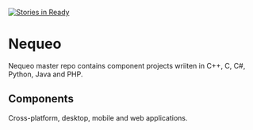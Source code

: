 [![Stories in Ready](https://badge.waffle.io/drazenzadravec/nequeo.png?label=ready&title=Ready)](https://waffle.io/drazenzadravec/nequeo)
# Nequeo
 
Nequeo master repo contains component projects wriiten in C++, C, C#, Python, Java and PHP.

## Components

Cross-platform, desktop, mobile and web applications.

